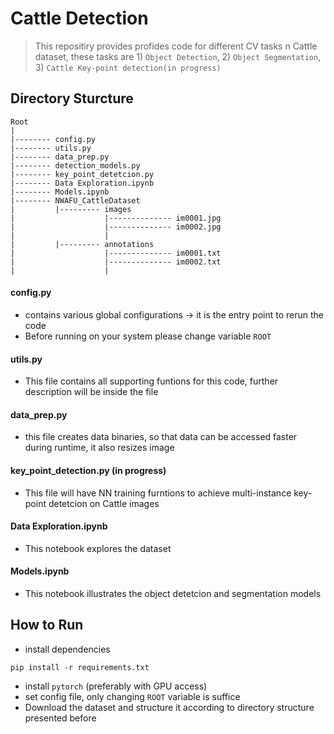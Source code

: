 # Cattle Detection

> This repositiry provides profides code for different CV tasks n Cattle dataset, these tasks are 1) `Object Detection`, 2) `Object Segmentation`, 3) `Cattle Key-point detection(in progress)`


## Directory Sturcture 

```
Root
|
|-------- config.py
|-------- utils.py
|-------- data_prep.py
|-------- detection_models.py
|-------- key_point_detetcion.py
|-------- Data Exploration.ipynb
|-------- Models.ipynb
|-------- NWAFU_CattleDataset
|         |--------- images
|                    |-------------- im0001.jpg
|                    |-------------- im0002.jpg
|                    |
|         |--------- annotations
|                    |-------------- im0001.txt
|                    |-------------- im0002.txt
|                    |
```

#### config.py
- contains various global configurations -> it is the entry point to rerun the code
- Before running on your system please change variable `ROOT`


#### utils.py
- This file contains all supporting funtions for this code, further description will be inside the file


#### data_prep.py
- this file creates data binaries, so that data can be accessed faster during runtime, it also resizes image 


#### key_point_detection.py (in progress)
- This file will have NN training furntions to achieve multi-instance key-point detetcion on Cattle images


#### Data Exploration.ipynb
- This notebook explores the dataset


#### Models.ipynb
- This notebook illustrates the object detetcion and segmentation models


## How to Run
- install dependencies
```
pip install -r requirements.txt
```
- install `pytorch` (preferably with GPU access)
- set config file, only changing `ROOT` variable is suffice
- Download the dataset and structure it according to directory structure presented before
